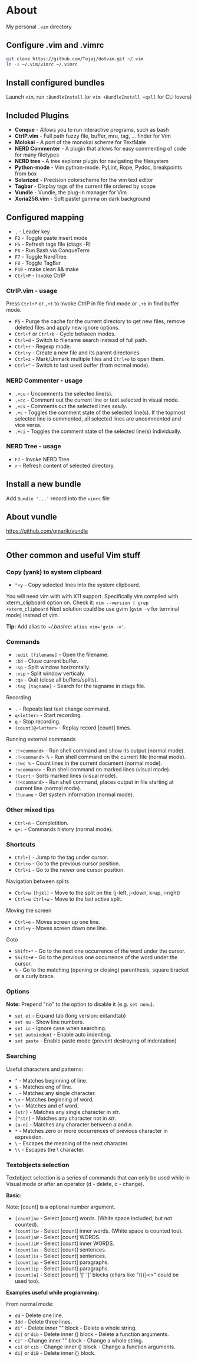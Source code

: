 # About

My personal `.vim` directory

## Configure .vim and .vimrc

```bash
git clone https://github.com/Tojaj/dotvim.git ~/.vim
ln -s ~/.vim/vimrc ~/.vimrc
```

## Install configured bundles

Launch ``vim``, run ``:BundleInstall``
(or ``vim +BundleInstall +qall`` for CLI lovers)

## Included Plugins

* **Conque** - Allows you to run interactive programs, such as bash
* **CtrlP.vim** - Full path fuzzy file, buffer, mru, tag, ... finder for Vim
* **Molokai** - A port of the monokai scheme for TextMate
* **NERD Commenter** - A plugin that allows for easy commenting of code for many filetypes
* **NERD tree** - A tree explorer plugin for navigating the filesystem
* **Python-mode** - Vim python-mode. PyLint, Rope, Pydoc, breakpoints from box
* **Solarized** - Precision colorscheme for the vim text editor
* **Tagbar** - Display tags of the current file ordered by scope
* **Vundle** - Vundle, the plug-in manager for Vim
* **Xoria256.vim** - Soft pastel gamma on dark background

## Configured mapping

* ``,`` - Leader key
* ``F2`` - Toggle paste insert mode
* ``F5`` - Refresh tags file (ctags -R)
* ``F6`` - Run Bash via ConqueTerm
* ``F7`` - Toggle NerdTree
* ``F8`` - Toggle TagBar
* ``F10`` - make clean && make
* ``Ctrl+P`` - Invoke CtrlP

### CtrlP.vim - usage

Press `Ctrl+P` or `,+t` to invoke CtrlP in file find mode or `,+b` in find
buffer mode.

* ``F5`` - Purge the cache for the current directory to get new files,
         remove deleted files and apply new ignore options.
* ``Ctrl+f`` or `Ctrl+b` - Cycle between modes.
* ``Ctrl+d`` - Switch to filename search instead of full path.
* ``Ctrl+r`` - Regexp mode.
* ``Ctrl+y`` - Create a new file and its parent directories.
* ``Ctrl+z`` - Mark/Unmark multiple files and `Ctrl+o` to open them.
* ``Ctrl+^`` - Switch to last used buffer (from normal mode).

### NERD Commenter - usage

* `,+cu` - Uncomments the selected line(s).
* `,+cc` - Comment out the current line or text selected in visual mode.
* `,+cs` - Comments out the selected lines *sexily*.
* `,+c` - Toggles the comment state of the selected line(s). If the topmost
  selected line is commented, all selected lines are uncommented and vice versa.
* `,+ci` - Toggles the comment state of the selected line(s) individually.

### NERD Tree - usage

* `F7` - Invoke NERD Tree.
* `r` - Refresh content of selected directory.

## Install a new bundle

Add `Bundle '...'` record into the `vimrc` file

## About vundle

https://github.com/gmarik/vundle

---------------------------------------------------

## Other common and useful Vim stuff

### Copy (yank) to system clipboard

* ``"+y`` - Copy selected lines into the system clipboard.

You will need vim with with X11 support. Specifically vim compiled with
xterm_clipboard option on.
Check it: ``vim --version | grep +xterm_clipboard``
Next solution could be use gvim (``gvim -v`` for terminal mode) instead of vim.

**Tip:** Add alias to *~/.bashrc*: ``alias vim='gvim -v'``.


### Commands

* `:edit [filename]` - Open the filename.
* `:bd` - Close current buffer.
* `:sp` - Split window horizontally.
* `:vsp` - Split window verticaly.
* `:qa` - Quit (close all buffers/splits).
* `:tag [tagname]` - Search for the tagname in ctags file.

Recording

* `.` - Repeats last text change command.
* `q<letter>` - Start recording.
* `q` - Stop recording.
* `[count]@<letter>` - Replay record [count] times.

Running external commands

* `:!<command>` - Run shell command and show its output (normal mode).
* `:!<command> %` - Run shell command on the current file (normal mode).
 * `:!wc %` - Count lines in the current document (normal mode).
* `!<command>` - Run shell command on marked lines (visual mode).
 * `!lsort` - Sorts marked lines (visual mode).
* `!!<command>` - Run shell command, places output in file starting at current line (normal mode).
 * `!!uname` - Get system information (normal mode).

### Other mixed tips

* ``Ctrl+n`` - Completition.
* ``q+:`` - Commands history (normal mode).

### Shortcuts

* `Ctrl+]` - Jump to the tag under cursor.
* `Ctrl+o` - Go to the previous cursor position.
* `Ctrl+i` - Go to the newer one cursor position.

Navigation between splits

* `Ctrl+w [hjkl]` - Move to the split on the (j-left, j-down, k-up, l-right)
* `Ctrl+w Ctrl+w` - Move to the last active split.

Moving the screen

* `Ctrl+e` - Moves screen up one line.
* `Ctrl+y` - Moves screen down one line.

Goto

* ``Shift+*`` - Go to the next one occurrence of the word under the cursor.
* ``Shift+#`` - Go to the previous one occurrence of the word under the cursor.
* ``%`` - Go to the matching (opening or closing) parenthesis, square bracket or a curly brace.

### Options

**Note:** Prepend "no" to the option to disable it (e.g. `set nonu`).

* `set et` - Expand tab (long version: extandtab)
* `set nu` - Show line numbers.
* `set ic` - Ignore case when searching.
* `set autoindent` - Enable auto indenting.
* `set paste` - Enable paste mode (prevent destroying of indentation)

### Searching

Useful characters and patterns:

* `^` - Matches beginning of line.
* `$` - Matches eng of line.
* `.` - Matches any single character.
* `\<` - Matches beginning of word.
* `\>` - Matches and of word.
* `[str]` - Matches any single character in *str*.
* `[^str]` - Matches any character not in *str*.
* `[a-n]` - Matches any character between *a* and *n*.
* ``*`` - Matches zero or more occurrences of previous character in expression.
* ``\`` - Escapes the meaning of the next character.
* ``\\`` - Escapes the \ character.

### Textobjects selection

Textobject selection is a series of commands that can only be used while
in Visual mode or after an operator (d - delete, c - change).

**Basic:**

Note: [count] is a optional number argument.

* `[count]aw` - Select [count] words. (White space included, but not counted).
* `[count]iw` - Select [count] inner words. (White space is counted too).
* `[count]aW` - Select [count] WORDS.
* `[count]iW` - Select [count] inner WORDS.
* `[count]as` - Select [count] sentences.
* `[count]is` - Select [count] sentences.
* `[count]ap` - Select [count] paragraphs.
* `[count]ip` - Select [count] paragraphs.
* `[count]a[` - Select [count] '[' ']' blocks (chars like "(){}<>" could be used too).


**Examples useful while programming:**

From normal mode:

* `dd`  - Delete one line.
* `3dd` - Delete three lines.
* `di"` - Delete inner "" block - Delete a whole string.
* `di(` or `dib` - Delete inner () block - Delete a function arguments.
* `ci"` - Change inner "" block - Change a whole string.
* `ci(` or `cib` - Change inner () block - Change a function arguments.
* `di{` or `diB` - Delete inner {} block.

